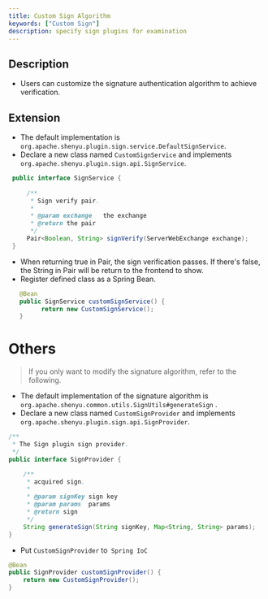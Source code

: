 ```yaml
---
title: Custom Sign Algorithm
keywords: ["Custom Sign"]
description: specify sign plugins for examination
---
```


## Description

* Users can customize the signature authentication algorithm to achieve verification.

## Extension

* The default implementation is `org.apache.shenyu.plugin.sign.service.DefaultSignService`.
* Declare a new class named `CustomSignService` and implements  `org.apache.shenyu.plugin.sign.api.SignService`.

```java
 public interface SignService {
 
     /**
      * Sign verify pair.
      *
      * @param exchange   the exchange
      * @return the pair
      */
     Pair<Boolean, String> signVerify(ServerWebExchange exchange);
 }

```

* When returning true in Pair, the sign verification passes. If there's false, the String in Pair will be return to the frontend to show.
* Register defined class as a Spring Bean.

```java
   @Bean
   public SignService customSignService() {
         return new CustomSignService();
   }
```

# Others

> If you only want to modify the signature algorithm, refer to the following.

- The default implementation of the signature algorithm is `org.apache.shenyu.common.utils.SignUtils#generateSign` .
-  Declare a new class named `CustomSignProvider` and implements  `org.apache.shenyu.plugin.sign.api.SignProvider`.

```java
/**
 * The Sign plugin sign provider.
 */
public interface SignProvider {

    /**
     * acquired sign.
     *
     * @param signKey sign key
     * @param params  params
     * @return sign
     */
    String generateSign(String signKey, Map<String, String> params);
}
```

- Put `CustomSignProvider` to` Spring IoC`

```java
@Bean
public SignProvider customSignProvider() {
    return new CustomSignProvider();
}
```

